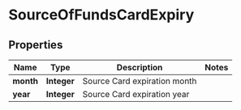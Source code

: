 
# SourceOfFundsCardExpiry

## Properties
Name | Type | Description | Notes
------------ | ------------- | ------------- | -------------
**month** | **Integer** | Source Card expiration month | 
**year** | **Integer** | Source Card expiration year | 



